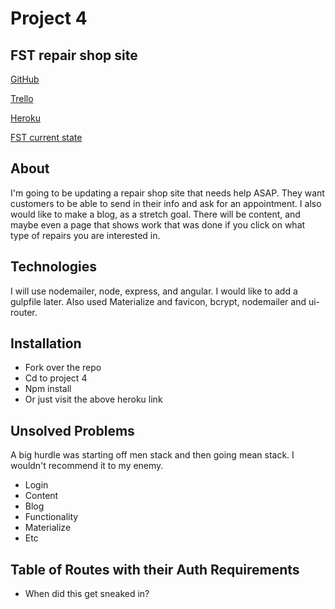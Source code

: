 # Project 4

## FST repair shop site

[GitHub](http://github.com/smLocal/project4)

[Trello](https://trello.com/b/6Gm3KO1T/fst)

[Heroku](https://foreignsporttech.herokuapp.com/)

[FST current state](http://www.foreignsporttechnician.com/)

## About

I'm going to be updating a repair shop site that needs help ASAP.
They want customers to be able to send in their info and ask for
an appointment. I also would like to make a blog, as a stretch goal.
There will be content, and maybe even a page that shows work that was
done if you click on what type of repairs you are interested in.

## Technologies 

I will use nodemailer, node, express, and angular. I would like
to add a gulpfile later. Also used Materialize and favicon, bcrypt, 
nodemailer and ui-router.

## Installation
* Fork over the repo
* Cd to project 4
* Npm install
* Or just visit the above heroku link

## Unsolved Problems
A big hurdle was starting off men stack and then going mean stack.
I wouldn't recommend it to my enemy.
* Login
* Content
* Blog
* Functionality
* Materialize
* Etc

## Table of Routes with their Auth Requirements
* When did this get sneaked in?
